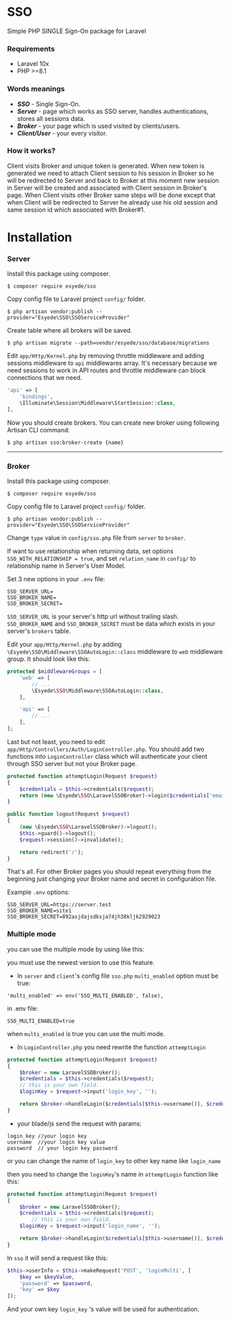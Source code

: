 # SSO

Simple PHP SINGLE Sign-On package for Laravel


### Requirements
* Laravel 10x
* PHP >=8.1

### Words meanings
* ***SSO*** - Single Sign-On.
* ***Server*** - page which works as SSO server, handles authentications, stores all sessions data.
* ***Broker*** - your page which is used visited by clients/users.
* ***Client/User*** - your every visitor.

### How it works?
Client visits Broker and unique token is generated. When new token is generated we need to attach Client session to his session in Broker so he will be redirected to Server and back to Broker at this moment new session in Server will be created and associated with Client session in Broker's page. When Client visits other Broker same steps will be done except that when Client will be redirected to Server he already use his old session and same session id which associated with Broker#1.

# Installation
### Server

Install this package using composer.

```shell
$ composer require esyede/sso
```


Copy config file to Laravel project `config/` folder.

```shell
$ php artisan vendor:publish --provider="Esyede\SSO\SSOServiceProvider"
```


Create table where all brokers will be saved.

```shell
$ php artisan migrate --path=vendor/esyede/sso/database/migrations
```

Edit `app/Http/Kernel.php` by removing throttle middleware and adding sessions middleware to `api` middlewares array.
It's necessary because we need sessions to work in API routes and throttle middleware can block connections that we need.

```php
'api' => [
    'bindings',
    \Illuminate\Session\Middleware\StartSession::class,
],
```


Now you should create brokers.
You can create new broker using following Artisan CLI command:

```shell
$ php artisan sso:broker-create {name}
```

----------

### Broker
Install this package using composer.
```shell
$ composer require esyede/sso
```


Copy config file to Laravel project `config/` folder.

```shell
$ php artisan vendor:publish --provider="Esyede\SSO\SSOServiceProvider"
```


Change `type` value in `config/sso.php` file from `server` to `broker`.


If want to use relationship when returning data, set options `SSO_WITH_RELATIONSHIP = true`,
and set `relation_name` in `config/` to relationship name in Server's User Model.



Set 3 new options in your `.env` file:

```shell
SSO_SERVER_URL=
SSO_BROKER_NAME=
SSO_BROKER_SECRET=
```

`SSO_SERVER_URL` is your server's http url without trailing slash. `SSO_BROKER_NAME`
and `SSO_BROKER_SECRET` must be data which exists in your server's `brokers` table.



Edit your `app/Http/Kernel.php` by adding `\Esyede\SSO\Middleware\SSOAutoLogin::class` middleware
to `web` middleware group. It should look like this:

```php
protected $middlewareGroups = [
    'web' => [
        // ...
        \Esyede\SSO\Middleware\SSOAutoLogin::class,
    ],

    'api' => [
        // ...
    ],
];
```



Last but not least, you need to edit `app/Http/Controllers/Auth/LoginController.php`.
You should add two functions into `LoginController` class which will authenticate your client
through SSO server but not your Broker page.

```php
protected function attemptLogin(Request $request)
{
    $credentials = $this->credentials($request);
    return (new \Esyede\SSO\LaravelSSOBroker)->login($credentials['email'], $credentials['password']);
}

public function logout(Request $request)
{
    (new \Esyede\SSO\LaravelSSOBroker)->logout();
    $this->guard()->logout();
    $request->session()->invalidate();

    return redirect('/');
}
```


That's all. For other Broker pages you should repeat everything from the beginning
just changing your Broker name and secret in configuration file.


Example `.env` options:

```shell
SSO_SERVER_URL=https://server.test
SSO_BROKER_NAME=site1
SSO_BROKER_SECRET=892asjdajsdksja74jh38kljk2929023
```





### Multiple mode

you can use the multiple mode by using like this:

you must use the newest version to use this feature.

- In `server` and `client`'s config file `sso.php`  `multi_enabled` option must be true:

```
'multi_enabled' => env('SSO_MULTI_ENABLED', false),
```

in .env file:

```
SSO_MULTI_ENABLED=true
```

when `multi_enabled` is true you can use the multi mode.



- In `LoginController.php` you need rewrite the function `attemptLogin`

```php
protected function attemptLogin(Request $request)
{
	$broker = new LaravelSSOBroker();
	$credentials = $this->credentials($request);
	// this is your own field.
	$loginKey = $request->input('login_key', '');

	return $broker->handleLogin($credentials[$this->username()], $credentials['password'], $loginKey);
}
```

- your blade/js send the request with params:

```
login_key //your login key
username  //your login key value
password  // your login key password
```

or you can change the name of `login_key` to other key name like  `login_name`

 then you need to change the `loginKey`'s name in `attemptLogin` function like this:

```php
protected function attemptLogin(Request $request)
{
	$broker = new LaravelSSOBroker();
	$credentials = $this->credentials($request);
		// this is your own field.
	$loginKey = $request->input('login_name', '');

	return $broker->handleLogin($credentials[$this->username()], $credentials['password'], $loginKey);
}
```





In `sso` it will send a request like this:

```php
$this->userInfo = $this->makeRequest('POST', 'loginMulti', [
	$key => $keyValue,
	'password' => $password,
	'key' => $key
]);
```

And your own key `login_key` 's value will be used for authentication.

